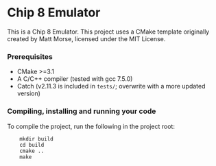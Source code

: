 # Chip 8 Emulator
This is a Chip 8 Emulator. This project uses a CMake template originally created by Matt Morse, licensed under the MIT License.

### Prerequisites
* CMake >=3.1
* A C/C++ compiler (tested with gcc 7.5.0)
* Catch (v2.11.3 is included in `tests/`; overwrite with a more updated version)

### Compiling, installing and running your code
To compile the project, run the following in the project root:
```
    mkdir build
    cd build
    cmake ..
    make
```